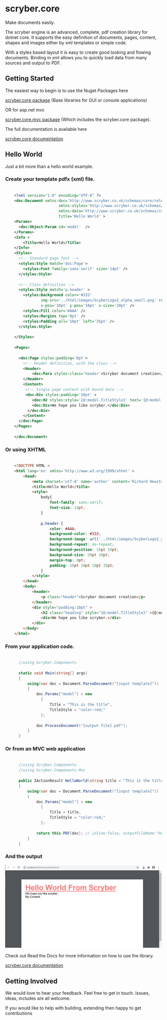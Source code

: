 # scryber.core
Make documents easily.

The scryber engine is an advanced, complete, pdf creation library for dotnet core. 
It supports the easy definition of documents, pages, content, shapes and images either by xml templates or simple code. 

With a styles based layout it is easy to create good looking and flowing documents. 
Binding in xml allows you to quickly load data from many sources and output to PDF. 


## Getting Started

The easiest way to begin is to use the Nuget Packages here

[scryber.core package](https://www.nuget.org/packages/scryber.core/)
(Base libraries for GUI or console applications)

OR for asp.net mvc

[scryber.core.mvc package](https://www.nuget.org/packages/scryber.core.mvc/)
(Which includes the scryber.core package).

The full documentation is available here

[scryber.core documentation](https://scrybercore.readthedocs.io/en/latest/)

## Hello World

Just a bit more than a hello world example.

### Create your template pdfx (xml) file.

```xml

    <?xml version="1.0" encoding="UTF-8" ?>
    <doc:Document xmlns:doc='http://www.scryber.co.uk/schemas/core/release/v1/Scryber.Components.xsd'
                        xmlns:styles='http://www.scryber.co.uk/schemas/core/release/v1/Scryber.Styles.xsd'
                        xmlns:data='http://www.scryber.co.uk/schemas/core/release/v1/Scryber.Data.xsd'
                        title='Hello World' >
    <Params>
      <doc:Object-Param id='model'  />
    </Params>
    <Info >
        <Title>Hello World</Title>
    </Info>
    <Styles>
      <!-- Standard page font -->
      <styles:Style match='doc:Page'>
        <styles:Font family='sans-serif' size='14pt' />
      </styles:Style>

      <!-- Class definition -->
      <styles:Style match='p.header' >
        <styles:Background color='#333'
                img-src='../html/images/ScyberLogo2_alpha_small.png' repeat='None' 
                x-pos='10pt' y-pos='10pt' x-size='20pt' />
        <styles:Fill color='#AAA' />
        <styles:Margins top='0pt' />
        <styles:Padding all='10pt' left='35pt' />
      </styles:Style>

    </Styles>

    <Pages>
  
      <doc:Page styles:padding='0pt'>
        <!-- Header definition, with the class -->
        <Header>
            <doc:Para styles:class='header'>Scryber document creation</doc:Para>
        </Header>
        <Content>
         <!-- Single page content with bound data -->
         <doc:Div styles:padding='10pt' >
            <doc:H2 styles:style='{@:model.TitleStyle}' text='{@:model.Title}' />
            <doc:Div>We hope you like scryber.</doc:Div>
          </doc:Div>
        </Content>
      </doc:Page>
    </Pages>

    </doc:Document>
```

### Or using XHTML

```html

    <!DOCTYPE HTML >
    <html lang='en' xmlns='http://www.w3.org/1999/xhtml' >
        <head>
            <meta charset='utf-8' name='author' content='Richard Hewitson' />
            <title>Hello World</title>
            <style>
                body{
                    font-family: sans-serif;
                    font-size: 14pt;
                }

                p.header {
                    color: #AAA;
                    background-color: #333;
                    background-image: url('../html/images/ScyberLogo2_alpha_small.png');
                    background-repeat: no-repeat;
                    background-position: 10pt 10pt;
                    background-size: 20pt 20pt;
                    margin-top: 0pt;
                    padding: 10pt 10pt 10pt 35pt;
                }
            </style>
        </head>
        <body>
            <header>
                <p class="header">Scryber document creation</p>
            </header>
            <div style="padding:10pt" >
                <h2 class="heading" style="{@:model.TitleStyle}" >{@:model.Title}</h2>
                <div>We hope you like scryber.</div>
            </div>
        </body>
    </html>

```

### From your application code.

```cs

      //using Scryber.Components

      static void Main(string[] args)
      {
          using(var doc = Document.ParseDocument("[input template]"))
          {
              doc.Params["model"] = new
                {
                    Title = "This is the title",
                    TitleStyle = "color:red;"
                };
              
              doc.ProcessDocument("[output file].pdf");
          }
      }
```

### Or from an MVC web application

```cs

      //using Scryber.Components
      //using Scryber.Components.Mvc

      public IActionResult HelloWorld(string title = "This is the title")
      {
          using(var doc = Document.ParseDocument("[input template]"))
          {
              doc.Params["model"] = new
                {
                    Title = title,
                    TitleStyle = "color:red;"
                };
              
              return this.PDF(doc); // inline:false, outputFileName:"HelloWorld.pdf"
          }
      }
```

### And the output

![Hello World Output](docs/images/helloworld.png)

Check out Read the Docs for more information on how to use the library.

[scryber.core documentation](https://scrybercore.readthedocs.io/en/latest/)


## Getting Involved

We would love to hear your feedback. Feel free to get in touch.
Issues, ideas, includes are all welcome.

If you would like to help with building, extending then happy to get contributions

